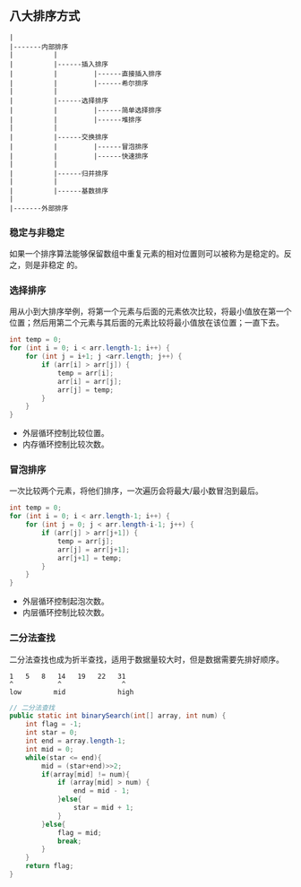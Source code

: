 ## 八大排序方式

```
|
|-------内部排序
|          |
|          |------插入排序
|          |         |------直接插入排序
|          |         |------希尔排序
|          |
|          |------选择排序 
|          |         |------简单选择排序
|          |         |------堆排序
|          |
|          |------交换排序
|          |         |------冒泡排序
|          |         |------快速排序
|          |
|          |------归并排序
|          |
|          |------基数排序
|
|-------外部排序
```

### 稳定与非稳定

如果一个排序算法能够保留数组中重复元素的相对位置则可以被称为是稳定的。反之，则是非稳定 的。

### 选择排序

用从小到大排序举例，将第一个元素与后面的元素依次比较，将最小值放在第一个位置；然后用第二个元素与其后面的元素比较将最小值放在该位置；一直下去。

```java
int temp = 0;
for (int i = 0; i < arr.length-1; i++) {
    for (int j = i+1; j <arr.length; j++) {
        if (arr[i] > arr[j]) {
            temp = arr[i];
            arr[i] = arr[j];
            arr[j] = temp;
        }
    }
}
```

* 外层循环控制比较位置。
* 内存循环控制比较次数。

### 冒泡排序

一次比较两个元素，将他们排序，一次遍历会将最大/最小数冒泡到最后。

```java
int temp = 0;
for (int i = 0; i < arr.length-1; i++) {
    for (int j = 0; j < arr.length-i-1; j++) {
        if (arr[j] > arr[j+1]) {
            temp = arr[j];
            arr[j] = arr[j+1];
            arr[j+1] = temp;
        }
    }
}
```

* 外层循环控制起泡次数。
* 内层循环控制比较次数。

### 二分法查找

二分法查找也成为折半查找，适用于数据量较大时，但是数据需要先排好顺序。

```
1   5   8   14   19   22   31
^           ^               ^
low        mid             high
```

```java
// 二分法查找
public static int binarySearch(int[] array, int num) {
    int flag = -1;
    int star = 0;
    int end = array.length-1;
    int mid = 0;
    while(star <= end){
        mid = (star+end)>>2;
        if(array[mid] != num){
            if (array[mid] > num) {
                end = mid - 1;
            }else{
                star = mid + 1;
            }
        }else{
            flag = mid;
            break;
        }
    }
    return flag;
}
```